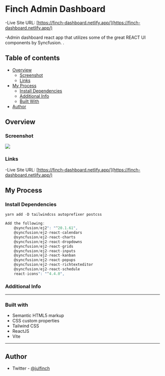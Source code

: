 # Finch Admin Dashboard
  -Live Site URL: [https://finch-dashboard.netlify.app/](https://finch-dashboard.netlify.app/)

  -Admin dashboard react app that utilizes some of the great REACT UI components by Syncfusion. .
  
## Table of contents

- [Overview](#overview)
  - [Screenshot](#screenshot)
  - [Links](#links)
- [My Process](#process)
  - [Install Dependencies](#dependencies)
  - [Additional Info](#additional-info)
  - [Built With](#built-with)
- [Author](#author)

## Overview

### Screenshot

![](./_readme_img/admin_dashboard.png)

### Links

  -Live Site URL: [https://finch-dashboard.netlify.app/](https://finch-dashboard.netlify.app/)

## My Process

### Install Dependencies

```js
yarn add -D tailwindcss autoprefixer postcss

Add the following:
	@syncfusion/ej2": "^20.1.61",
    @syncfusion/ej2-react-calendars
    @syncfusion/ej2-react-charts
    @syncfusion/ej2-react-dropdowns
    @syncfusion/ej2-react-grids
    @syncfusion/ej2-react-inputs
    @syncfusion/ej2-react-kanban
    @syncfusion/ej2-react-popups
    @syncfusion/ej2-react-richtexteditor
    @syncfusion/ej2-react-schedule
    react-icons": "^4.4.0",
```

### Additional Info
---

### Built with

- Semantic HTML5 markup
- CSS custom properties
- Tailwind CSS
- ReactJS
- Vite

---
 
## Author

- Twitter - [@julfinch](https://www.twitter.com/julfinch)
